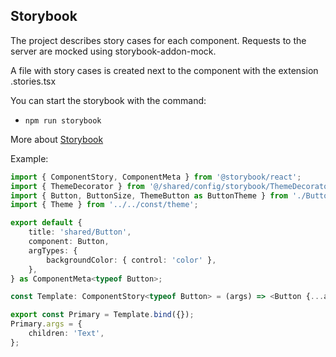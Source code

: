 ## Storybook

The project describes story cases for each component.
Requests to the server are mocked using storybook-addon-mock.

A file with story cases is created next to the component with the extension .stories.tsx

You can start the storybook with the command:
- `npm run storybook`

More about [Storybook](/docs/storybook.md)

Example:

```typescript jsx
import { ComponentStory, ComponentMeta } from '@storybook/react';
import { ThemeDecorator } from '@/shared/config/storybook/ThemeDecorator/ThemeDecorator';
import { Button, ButtonSize, ThemeButton as ButtonTheme } from './Button';
import { Theme } from '../../const/theme';

export default {
    title: 'shared/Button',
    component: Button,
    argTypes: {
        backgroundColor: { control: 'color' },
    },
} as ComponentMeta<typeof Button>;

const Template: ComponentStory<typeof Button> = (args) => <Button {...args} />;

export const Primary = Template.bind({});
Primary.args = {
    children: 'Text',
};
```